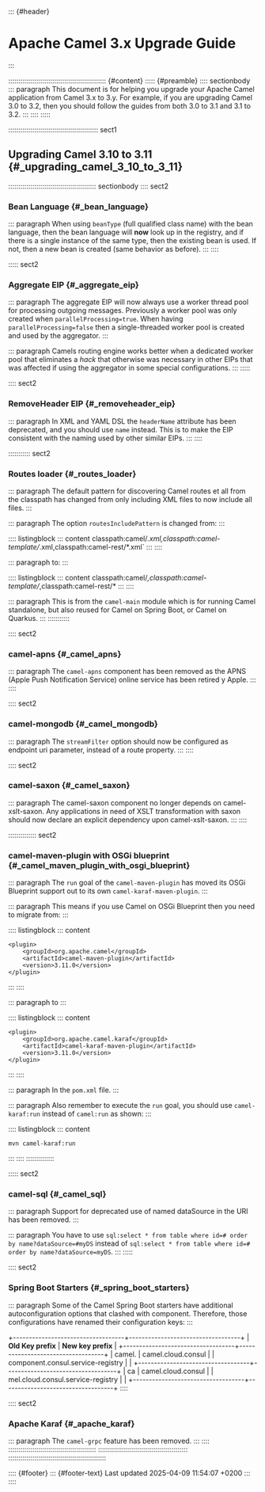 ::: {#header}
# Apache Camel 3.x Upgrade Guide
:::

::::::::::::::::::::::::::::::::::::::::::::::::: {#content}
::::: {#preamble}
:::: sectionbody
::: paragraph
This document is for helping you upgrade your Apache Camel application
from Camel 3.x to 3.y. For example, if you are upgrading Camel 3.0 to
3.2, then you should follow the guides from both 3.0 to 3.1 and 3.1 to
3.2.
:::
::::
:::::

::::::::::::::::::::::::::::::::::::::::::::: sect1
## Upgrading Camel 3.10 to 3.11 {#_upgrading_camel_3_10_to_3_11}

:::::::::::::::::::::::::::::::::::::::::::: sectionbody
:::: sect2
### Bean Language {#_bean_language}

::: paragraph
When using `beanType` (full qualified class name) with the bean
language, then the bean language will **now** look up in the registry,
and if there is a single instance of the same type, then the existing
bean is used. If not, then a new bean is created (same behavior as
before).
:::
::::

::::: sect2
### Aggregate EIP {#_aggregate_eip}

::: paragraph
The aggregate EIP will now always use a worker thread pool for
processing outgoing messages. Previously a worker pool was only created
when `parallelProcessing=true`. When having `parallelProcessing=false`
then a single-threaded worker pool is created and used by the
aggregator.
:::

::: paragraph
Camels routing engine works better when a dedicated worker pool that
eliminates a *hack* that otherwise was necessary in other EIPs that was
affected if using the aggregator in some special configurations.
:::
:::::

:::: sect2
### RemoveHeader EIP {#_removeheader_eip}

::: paragraph
In XML and YAML DSL the `headerName` attribute has been deprecated, and
you should use `name` instead. This is to make the EIP consistent with
the naming used by other similar EIPs.
:::
::::

::::::::::: sect2
### Routes loader {#_routes_loader}

::: paragraph
The default pattern for discovering Camel routes et all from the
classpath has changed from only including XML files to now include all
files.
:::

::: paragraph
The option `routesIncludePattern` is changed from:
:::

:::: listingblock
::: content
    classpath:camel/*.xml,classpath:camel-template/*.xml,classpath:camel-rest/*.xml`
:::
::::

::: paragraph
to:
:::

:::: listingblock
::: content
    classpath:camel/*,classpath:camel-template/*,classpath:camel-rest/*
:::
::::

::: paragraph
This is from the `camel-main` module which is for running Camel
standalone, but also reused for Camel on Spring Boot, or Camel on
Quarkus.
:::
:::::::::::

:::: sect2
### camel-apns {#_camel_apns}

::: paragraph
The `camel-apns` component has been removed as the APNS (Apple Push
Notification Service) online service has been retired y Apple.
:::
::::

:::: sect2
### camel-mongodb {#_camel_mongodb}

::: paragraph
The `streamFilter` option should now be configured as endpoint uri
parameter, instead of a route property.
:::
::::

:::: sect2
### camel-saxon {#_camel_saxon}

::: paragraph
The camel-saxon component no longer depends on camel-xslt-saxon. Any
applications in need of XSLT transformation with saxon should now
declare an explicit dependency upon camel-xslt-saxon.
:::
::::

:::::::::::::: sect2
### camel-maven-plugin with OSGi blueprint {#_camel_maven_plugin_with_osgi_blueprint}

::: paragraph
The `run` goal of the `camel-maven-plugin` has moved its OSGi Blueprint
support out to its own `camel-karaf-maven-plugin`.
:::

::: paragraph
This means if you use Camel on OSGi Blueprint then you need to migrate
from:
:::

:::: listingblock
::: content
``` highlight
<plugin>
    <groupId>org.apache.camel</groupId>
    <artifactId>camel-maven-plugin</artifactId>
    <version>3.11.0</version>
</plugin>
```
:::
::::

::: paragraph
to
:::

:::: listingblock
::: content
``` highlight
<plugin>
    <groupId>org.apache.camel.karaf</groupId>
    <artifactId>camel-karaf-maven-plugin</artifactId>
    <version>3.11.0</version>
</plugin>
```
:::
::::

::: paragraph
In the `pom.xml` file.
:::

::: paragraph
Also remember to execute the `run` goal, you should use
`camel-karaf:run` instead of `camel:run` as shown:
:::

:::: listingblock
::: content
``` highlight
mvn camel-karaf:run
```
:::
::::
::::::::::::::

::::: sect2
### camel-sql {#_camel_sql}

::: paragraph
Support for deprecated use of named dataSource in the URI has been
removed.
:::

::: paragraph
You have to use
`sql:select * from table where id=# order by name?dataSource=#myDS`
instead of
`sql:select * from table where id=# order by name?dataSource=myDS`.
:::
:::::

:::: sect2
### Spring Boot Starters {#_spring_boot_starters}

::: paragraph
Some of the Camel Spring Boot starters have additional autoconfiguration
options that clashed with component. Therefore, those configurations
have renamed their configuration keys:
:::

+-----------------------------------+-----------------------------------+
| **Old Key prefix**                | **New key prefix**                |
+-----------------------------------+-----------------------------------+
| camel.                            | camel.cloud.consul                |
| component.consul.service-registry |                                   |
+-----------------------------------+-----------------------------------+
| ca                                | camel.cloud.consul                |
| mel.cloud.consul.service-registry |                                   |
+-----------------------------------+-----------------------------------+
::::

:::: sect2
### Apache Karaf {#_apache_karaf}

::: paragraph
The `camel-grpc` feature has been removed.
:::
::::
::::::::::::::::::::::::::::::::::::::::::::
:::::::::::::::::::::::::::::::::::::::::::::
:::::::::::::::::::::::::::::::::::::::::::::::::

:::: {#footer}
::: {#footer-text}
Last updated 2025-04-09 11:54:07 +0200
:::
::::
